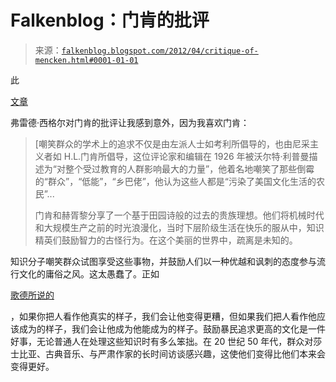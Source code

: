 <!--yml

类别：未分类

日期：2024-05-12 20:30:45

-->

# Falkenblog：门肯的批评

> 来源：[`falkenblog.blogspot.com/2012/04/critique-of-mencken.html#0001-01-01`](http://falkenblog.blogspot.com/2012/04/critique-of-mencken.html#0001-01-01)

此

[文章](http://www.commentarymagazine.com/article/how-highbrows-killed-culture/)

弗雷德·西格尔对门肯的批评让我感到意外，因为我喜欢门肯：

> [嘲笑群众的学术上的追求不仅是由左派人士如考利所倡导的，也由尼采主义者如 H.L.门肯所倡导，这位评论家和编辑在 1926 年被沃尔特·利普曼描述为“对整个受过教育的人群影响最大的力量”，他着名地嘲笑了那些倒霉的“群众”，“低能”，“乡巴佬”，他认为这些人都是“污染了美国文化生活的农民”...
> 
> 门肯和赫胥黎分享了一个基于田园诗般的过去的贵族理想。他们将机械时代和大规模生产之前的时光浪漫化，当时下层阶级生活在快乐的服从中，知识精英们鼓励智力的古怪行为。在这个美丽的世界中，疏离是未知的。

知识分子嘲笑群众试图享受这些事物，并鼓励人们以一种优越和讽刺的态度参与流行文化的庸俗之风。这太愚蠢了。正如

[歌德所说的](http://thinkexist.com/quotation/when_we_treat_man_as_he_is-we_make_him_worse_than/11195.html)

，如果你把人看作他真实的样子，我们会让他变得更糟，但如果我们把人看作他应该成为的样子，我们会让他成为他能成为的样子。鼓励暴民追求更高的文化是一件好事，无论普通人在处理这些知识时有多么笨拙。在 20 世纪 50 年代，群众对莎士比亚、古典音乐、与严肃作家的长时间访谈感兴趣，这使他们变得比他们本来会变得更好。
